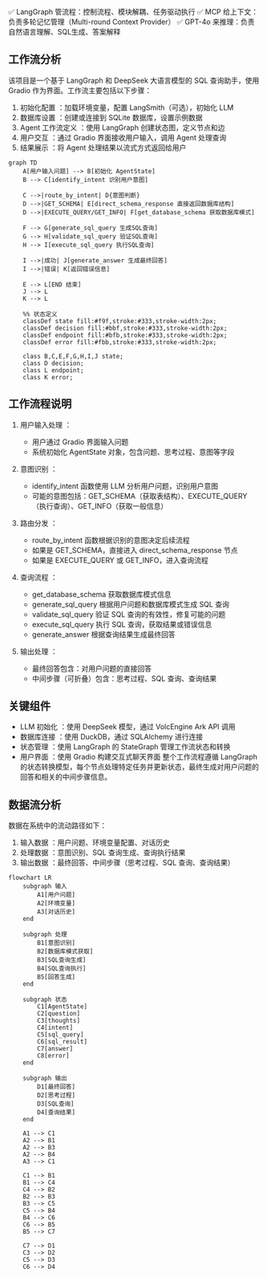 
✅ LangGraph 管流程：控制流程、模块解耦、任务驱动执行
✅ MCP 给上下文：负责多轮记忆管理（Multi-round Context Provider）
✅ GPT-4o 来推理：负责自然语言理解、SQL生成、答案解释


## 工作流分析
该项目是一个基于 LangGraph 和 DeepSeek 大语言模型的 SQL 查询助手，使用 Gradio 作为界面。工作流主要包括以下步骤：

1. 初始化配置 ：加载环境变量，配置 LangSmith（可选），初始化 LLM
2. 数据库设置 ：创建或连接到 SQLite 数据库，设置示例数据
3. Agent 工作流定义 ：使用 LangGraph 创建状态图，定义节点和边
4. 用户交互 ：通过 Gradio 界面接收用户输入，调用 Agent 处理查询
5. 结果展示 ：将 Agent 处理结果以流式方式返回给用户

```mermaid
graph TD
    A[用户输入问题] --> B[初始化 AgentState]
    B --> C[identify_intent 识别用户意图]
    
    C -->|route_by_intent| D{意图判断}
    D -->|GET_SCHEMA| E[direct_schema_response 直接返回数据库结构]
    D -->|EXECUTE_QUERY/GET_INFO| F[get_database_schema 获取数据库模式]
    
    F --> G[generate_sql_query 生成SQL查询]
    G --> H[validate_sql_query 验证SQL查询]
    H --> I[execute_sql_query 执行SQL查询]
    
    I -->|成功| J[generate_answer 生成最终回答]
    I -->|错误| K[返回错误信息]
    
    E --> L[END 结束]
    J --> L
    K --> L
    
    %% 状态定义
    classDef state fill:#f9f,stroke:#333,stroke-width:2px;
    classDef decision fill:#bbf,stroke:#333,stroke-width:2px;
    classDef endpoint fill:#bfb,stroke:#333,stroke-width:2px;
    classDef error fill:#fbb,stroke:#333,stroke-width:2px;
    
    class B,C,E,F,G,H,I,J state;
    class D decision;
    class L endpoint;
    class K error;
```
## 工作流程说明
1. 用户输入处理 ：
   
   - 用户通过 Gradio 界面输入问题
   - 系统初始化 AgentState 对象，包含问题、思考过程、意图等字段
2. 意图识别 ：
   
   - identify_intent 函数使用 LLM 分析用户问题，识别用户意图
   - 可能的意图包括：GET_SCHEMA（获取表结构）、EXECUTE_QUERY（执行查询）、GET_INFO（获取一般信息）
3. 路由分发 ：
   
   - route_by_intent 函数根据识别的意图决定后续流程
   - 如果是 GET_SCHEMA，直接进入 direct_schema_response 节点
   - 如果是 EXECUTE_QUERY 或 GET_INFO，进入查询流程
4. 查询流程 ：
   
   - get_database_schema 获取数据库模式信息
   - generate_sql_query 根据用户问题和数据库模式生成 SQL 查询
   - validate_sql_query 验证 SQL 查询的有效性，修复可能的问题
   - execute_sql_query 执行 SQL 查询，获取结果或错误信息
   - generate_answer 根据查询结果生成最终回答
5. 输出处理 ：
   
   - 最终回答包含：对用户问题的直接回答
   - 中间步骤（可折叠）包含：思考过程、SQL 查询、查询结果
## 关键组件
- LLM 初始化 ：使用 DeepSeek 模型，通过 VolcEngine Ark API 调用
- 数据库连接 ：使用 DuckDB，通过 SQLAlchemy 进行连接
- 状态管理 ：使用 LangGraph 的 StateGraph 管理工作流状态和转换
- 用户界面 ：使用 Gradio 构建交互式聊天界面
整个工作流程遵循 LangGraph 的状态转换模型，每个节点处理特定任务并更新状态，最终生成对用户问题的回答和相关的中间步骤信息。

## 数据流分析
数据在系统中的流动路径如下：

1. 输入数据 ：用户问题、环境变量配置、对话历史
2. 处理数据 ：意图识别、SQL 查询生成、查询执行结果
3. 输出数据 ：最终回答、中间步骤（思考过程、SQL 查询、查询结果）

```mermaid
flowchart LR
    subgraph 输入
        A1[用户问题]
        A2[环境变量]
        A3[对话历史]
    end
    
    subgraph 处理
        B1[意图识别]
        B2[数据库模式获取]
        B3[SQL查询生成]
        B4[SQL查询执行]
        B5[回答生成]
    end
    
    subgraph 状态
        C1[AgentState]
        C2[question]
        C3[thoughts]
        C4[intent]
        C5[sql_query]
        C6[sql_result]
        C7[answer]
        C8[error]
    end
    
    subgraph 输出
        D1[最终回答]
        D2[思考过程]
        D3[SQL查询]
        D4[查询结果]
    end
    
    A1 --> C1
    A2 --> B1
    A2 --> B3
    A2 --> B4
    A3 --> C1
    
    C1 --> B1
    B1 --> C4
    C4 --> B2
    B2 --> B3
    B3 --> C5
    C5 --> B4
    B4 --> C6
    C6 --> B5
    B5 --> C7
    
    C7 --> D1
    C3 --> D2
    C5 --> D3
    C6 --> D4
```